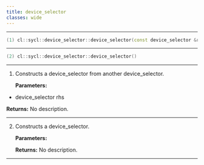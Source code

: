 ```yaml
---
title: device_selector
classes: wide
---
```



---

```cpp
(1) cl::sycl::device_selector::device_selector(const device_selector &rhs)
```

---

```cpp
(2) cl::sycl::device_selector::device_selector()
```

---

1. Constructs a device_selector from another device_selector. 

   **Parameters:**

  * device_selector rhs

   

   **Returns:** No description.

---

2. Constructs a device_selector. 

   **Parameters:**

   **Returns:** No description.

---


